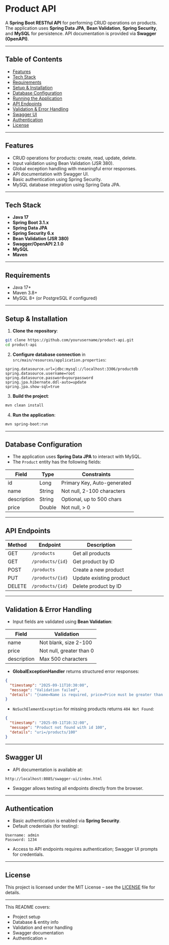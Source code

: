 # Product API

A **Spring Boot RESTful API** for performing CRUD operations on products. The application uses **Spring Data JPA**, **Bean Validation**, **Spring Security**, and **MySQL** for persistence. API documentation is provided via **Swagger (OpenAPI)**.

---

## Table of Contents

* [Features](#features)
* [Tech Stack](#tech-stack)
* [Requirements](#requirements)
* [Setup & Installation](#setup--installation)
* [Database Configuration](#database-configuration)
* [Running the Application](#running-the-application)
* [API Endpoints](#api-endpoints)
* [Validation & Error Handling](#validation--error-handling)
* [Swagger UI](#swagger-ui)
* [Authentication](#authentication)
* [License](#license)

---

## Features

* CRUD operations for products: create, read, update, delete.
* Input validation using Bean Validation (JSR 380).
* Global exception handling with meaningful error responses.
* API documentation with Swagger UI.
* Basic authentication using Spring Security.
* MySQL database integration using Spring Data JPA.

---

## Tech Stack

* **Java 17**
* **Spring Boot 3.1.x**
* **Spring Data JPA**
* **Spring Security 6.x**
* **Bean Validation (JSR 380)**
* **Swagger/OpenAPI 2.1.0**
* **MySQL**
* **Maven**

---

## Requirements

* Java 17+
* Maven 3.8+
* MySQL 8+ (or PostgreSQL if configured)

---

## Setup & Installation

1. **Clone the repository**:

```bash
git clone https://github.com/yourusername/product-api.git
cd product-api
```

2. **Configure database connection** in `src/main/resources/application.properties`:

```properties
spring.datasource.url=jdbc:mysql://localhost:3306/productdb
spring.datasource.username=root
spring.datasource.password=yourpassword
spring.jpa.hibernate.ddl-auto=update
spring.jpa.show-sql=true
```

3. **Build the project**:

```bash
mvn clean install
```

4. **Run the application**:

```bash
mvn spring-boot:run
```

---

## Database Configuration

* The application uses **Spring Data JPA** to interact with MySQL.
* The `Product` entity has the following fields:

| Field       | Type   | Constraints                 |
| ----------- | ------ | --------------------------- |
| id          | Long   | Primary Key, Auto-generated |
| name        | String | Not null, 2-100 characters  |
| description | String | Optional, up to 500 chars   |
| price       | Double | Not null, > 0               |

---

## API Endpoints

| Method | Endpoint         | Description             |
| ------ | ---------------- | ----------------------- |
| GET    | `/products`      | Get all products        |
| GET    | `/products/{id}` | Get product by ID       |
| POST   | `/products`      | Create a new product    |
| PUT    | `/products/{id}` | Update existing product |
| DELETE | `/products/{id}` | Delete product by ID    |

---

## Validation & Error Handling

* Input fields are validated using **Bean Validation**:

| Field       | Validation               |
| ----------- | ------------------------ |
| name        | Not blank, size 2-100    |
| price       | Not null, greater than 0 |
| description | Max 500 characters       |

* **GlobalExceptionHandler** returns structured error responses:

```json
{
  "timestamp": "2025-09-11T10:30:00",
  "message": "Validation failed",
  "details": "{name=Name is required, price=Price must be greater than zero}"
}
```

* `NoSuchElementException` for missing products returns `404 Not Found`:

```json
{
  "timestamp": "2025-09-11T10:32:00",
  "message": "Product not found with id 100",
  "details": "uri=/products/100"
}
```

---

## Swagger UI

* API documentation is available at:

```
http://localhost:8085/swagger-ui/index.html
```

* Swagger allows testing all endpoints directly from the browser.

---

## Authentication

* Basic authentication is enabled via **Spring Security**.
* Default credentials (for testing):

```
Username: admin
Password: 1234
```

* Access to API endpoints requires authentication; Swagger UI prompts for credentials.

---

## License

This project is licensed under the MIT License – see the [LICENSE](LICENSE) file for details.

---

This README covers:

* Project setup
* Database & entity info
* Validation and error handling
* Swagger documentation
* Authentication
=
